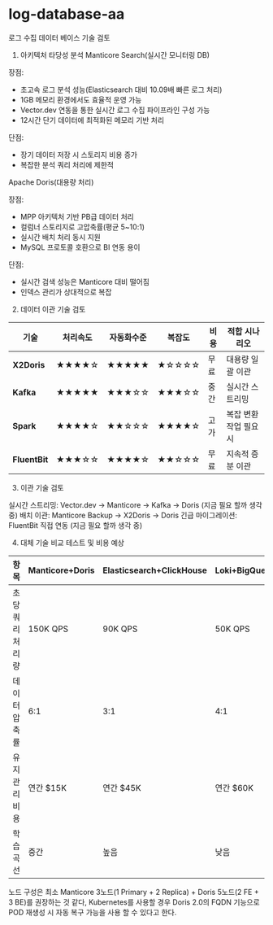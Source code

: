 # log-database-aa
로그 수집 데이터 베이스 기술 검토

1. 아키텍처 타당성 분석
Manticore Search(실시간 모니터링 DB)

장점:

 + 초고속 로그 분석 성능(Elasticsearch 대비 10.09배 빠른 로그 처리)
 + 1GB 메모리 환경에서도 효율적 운영 가능
 + Vector.dev 연동을 통한 실시간 로그 수집 파이프라인 구성 가능
 + 12시간 단기 데이터에 최적화된 메모리 기반 처리

단점:

 + 장기 데이터 저장 시 스토리지 비용 증가
 + 복잡한 분석 쿼리 처리에 제한적

Apache Doris(대용량 처리)

장점:

 + MPP 아키텍처 기반 PB급 데이터 처리
 + 컬럼너 스토리지로 고압축률(평균 5~10:1)
 + 실시간 배치 처리 동시 지원
 + MySQL 프로토콜 호환으로 BI 연동 용이

단점:

 + 실시간 검색 성능은 Manticore 대비 떨어짐
 + 인덱스 관리가 상대적으로 복잡

2. 데이터 이관 기술 검토 
					
| 기술         | 처리속도 | 자동화수준 | 복잡도 | 비용  | 적합 시나리오              |
|--------------|----------|-------------|--------|-------|---------------------------|
| **X2Doris**  | ★★★★☆   | ★★★★★      | ★☆☆☆☆ | 무료  | 대용량 일괄 이관          |
| **Kafka**    | ★★★★★   | ★★★☆☆      | ★★★☆☆ | 중간  | 실시간 스트리밍           |
| **Spark**    | ★★★★☆   | ★★☆☆☆      | ★★★★☆ | 고가  | 복잡 변환 작업 필요 시    |
| **FluentBit**| ★★★☆☆   | ★★★★☆      | ★★☆☆☆ | 무료  | 지속적 증분 이관          |


3. 이관 기술 검토

실시간 스트리밍: Vector.dev → Manticore → Kafka → Doris (지금 필요 할까 생각 중)
배치 이관: Manticore Backup → X2Doris → Doris
긴급 마이그레이션: FluentBit 직접 연동 (지금 필요 할까 생각 중)

4. 대체 기술 비교 테스트 및 비용 예상

| 항목               | Manticore+Doris | Elasticsearch+ClickHouse | Loki+BigQuery      |
|--------------------|-----------------|-------------------------|--------------------|
| 초당 쿼리 처리량    | 150K QPS        | 90K QPS                 | 50K QPS            |
| 데이터 압축률      | 6:1             | 3:1                     | 4:1                |
| 유지 관리 비용     | 연간 $15K       | 연간 $45K               | 연간 $60K          |
| 학습 곡선          | 중간            | 높음                    | 낮음               |


노드 구성은 최소 Manticore 3노드(1 Primary + 2 Replica) + Doris 5노드(2 FE + 3 BE)를 권장하는 것 같다, Kubernetes를 사용할 경우 Doris 2.0의 FQDN 기능으로 POD 재생성 시 자동 복구 가능을 사용 할 수 있다고 한다.
